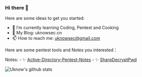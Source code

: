 ### Hi there 👋

<!--
**uknowsec/uknowsec** is a ✨ _special_ ✨ repository because its `README.md` (this file) appears on your GitHub profile.
-->
Here are some ideas to get you started:

- 🌱 I’m currently learning Coding, Pentest and Cooking
- 👀 My Blog: uknowsec.cn
- 📫 How to reach me: uknowsec@gmail.com

Here are some pentest tools and Notes you interested：

  Notes:
    - ✨ [Active-Directory-Pentest-Notes](https://github.com/uknowsec/Active-Directory-Pentest-Notes)
    - ✨ [SharpDecryptPwd](https://github.com/uknowsec/SharpDecryptPwd)


![Uknow's github stats](https://github-readme-stats.vercel.app/api?username=uknowsec&show_icons=true&theme=dracula)
